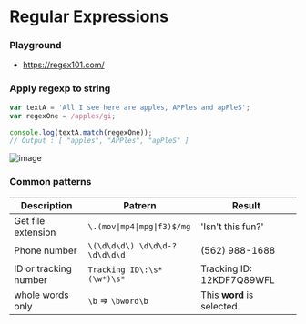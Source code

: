 # Regular Expressions

### Playground
* https://regex101.com/

### Apply regexp to string
```js
var textA = 'All I see here are apples, APPles and apPleS';
var regexOne = /apples/gi;

console.log(textA.match(regexOne));
// Output : [ "apples", "APPles", "apPleS" ]

```

![image](https://user-images.githubusercontent.com/4195550/107110462-518c1100-6848-11eb-816c-d24c04c047a3.png)


### Common patterns

| Description |Patrern |Result |
|-------------|--------|-------|
| Get file extension | `\.(mov\|mp4\|mpg\|f3)$/mg` |'Isn't this fun?' |
| Phone number |`\(\d\d\d\) \d\d\d-?\d\d\d\d` |(562) 988-1688 || Dashes |
| ID or tracking number | `Tracking ID\:\s*(\w*)\s*` | Tracking ID: 12KDF7Q89WFL |
| whole words only | `\b` => `\bword\b` | This **word** is selected. |
